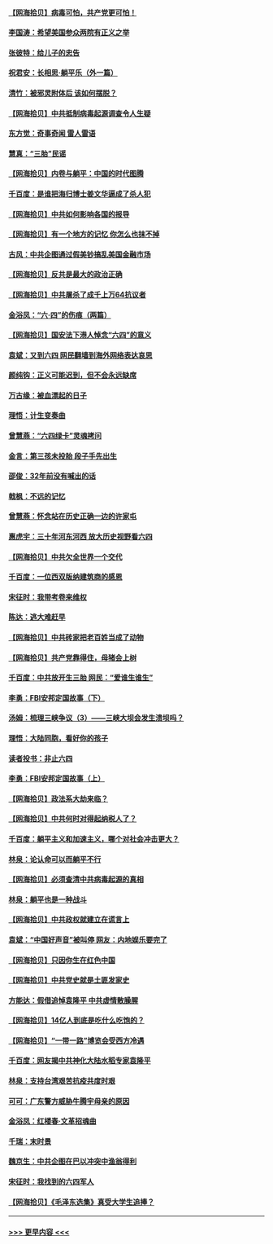 #### [【网海拾贝】病毒可怕，共产党更可怕！](../pages/nsc993/n13020728.md?t=06150851) 
#### [李国涛：希望美国参众两院有正义之举](../pages/nsc993/n13020674.md?t=06150851) 
#### [张彼特：给儿子的忠告](../pages/nsc993/n13018934.md?t=06150851) 
#### [祝君安：长相思‧躺平乐（外一篇）](../pages/nsc993/n13018923.md?t=06150851) 
#### [清竹：被邪灵附体后 该如何摆脱？](../pages/nsc993/n13018877.md?t=06150851) 
#### [【网海拾贝】中共抵制病毒起源调查令人生疑](../pages/nsc993/n13017785.md?t=06150851) 
#### [东方觉：奇事奇闻 雷人雷语](../pages/nsc993/n13017577.md?t=06150851) 
#### [慧真：“三胎”民谣](../pages/nsc993/n13017394.md?t=06150851) 
#### [【网海拾贝】内卷与躺平：中国的时代图腾](../pages/nsc993/n13016128.md?t=06150851) 
#### [千百度：是谁把海归博士姜文华逼成了杀人犯](../pages/nsc993/n13015218.md?t=06150851) 
#### [【网海拾贝】中共如何影响各国的报导](../pages/nsc993/n13012599.md?t=06150851) 
#### [【网海拾贝】有一个地方的记忆 你怎么也抹不掉](../pages/nsc993/n13009802.md?t=06150851) 
#### [古风：中共企图通过假美钞搞乱美国金融市场](../pages/nsc993/n13009626.md?t=06150851) 
#### [【网海拾贝】反共是最大的政治正确](../pages/nsc993/n13007051.md?t=06150851) 
#### [【网海拾贝】中共屠杀了成千上万64抗议者](../pages/nsc993/n13002713.md?t=06150851) 
#### [金浴凤：“六·四”的伤痕（两篇）](../pages/nsc993/n13001719.md?t=06150851) 
#### [【网海拾贝】国安法下港人悼念“六四”的意义](../pages/nsc993/n13001039.md?t=06150851) 
#### [袁斌：又到六四 网民翻墙到海外网络表达哀思](../pages/nsc993/n13000995.md?t=06150851) 
#### [颜纯钩：正义可能迟到，但不会永远缺席](../pages/nsc993/n13000920.md?t=06150851) 
#### [万古缘：被血漂起的日子](../pages/nsc993/n13000914.md?t=06150851) 
#### [理悟：计生变奏曲](../pages/nsc993/n13000414.md?t=06150851) 
#### [曾慧燕：“六四绿卡”灵魂拷问](../pages/nsc993/n13000277.md?t=06150851) 
#### [金言：第三孩未投胎 段子手先出生](../pages/nsc993/n13000215.md?t=06150851) 
#### [邵俊：32年前没有喊出的话](../pages/nsc993/n13000181.md?t=06150851) 
#### [戟枫：不远的记忆](../pages/nsc993/n13000121.md?t=06150851) 
#### [曾慧燕：怀念站在历史正确一边的许家屯](../pages/nsc993/n13000073.md?t=06150851) 
#### [惠虎宇：三十年河东河西 放大历史视野看六四](../pages/nsc993/n13000018.md?t=06150851) 
#### [【网海拾贝】中共欠全世界一个交代](../pages/nsc993/n12998706.md?t=06150851) 
#### [千百度：一位西双版纳建筑商的感恩](../pages/nsc993/n12998487.md?t=06150851) 
#### [宋征时：我带考卷来维权](../pages/nsc993/n12994088.md?t=06150851) 
#### [陈达：逃大难赶早](../pages/nsc993/n12993569.md?t=06150851) 
#### [【网海拾贝】中共砖家把老百姓当成了动物](../pages/nsc993/n12993483.md?t=06150851) 
#### [【网海拾贝】共产党靠得住，母猪会上树](../pages/nsc993/n12990730.md?t=06150851) 
#### [千百度：中共放开生三胎 网民：“爱谁生谁生”](../pages/nsc993/n12990644.md?t=06150851) 
#### [李勇：FBI安邦定国故事（下）](../pages/nsc993/n12987854.md?t=06150851) 
#### [汤姆：梳理三峡争议（3）——三峡大坝会发生溃坝吗？](../pages/nsc993/n12989806.md?t=06150851) 
#### [理悟：大陆同胞，看好你的孩子](../pages/nsc993/n12989778.md?t=06150851) 
#### [读者投书：非止六四](../pages/nsc993/n12989673.md?t=06150851) 
#### [李勇：FBI安邦定国故事（上）](../pages/nsc993/n12987749.md?t=06150851) 
#### [【网海拾贝】政法系大劫来临？](../pages/nsc993/n12987596.md?t=06150851) 
#### [【网海拾贝】中共何时对得起纳税人了？](../pages/nsc993/n12985578.md?t=06150851) 
#### [千百度：躺平主义和加速主义，哪个对社会冲击更大？](../pages/nsc993/n12985512.md?t=06150851) 
#### [林泉：论认命可以而躺平不行](../pages/nsc993/n12985505.md?t=06150851) 
#### [【网海拾贝】必须查清中共病毒起源的真相](../pages/nsc993/n12984276.md?t=06150851) 
#### [林泉：躺平也是一种战斗](../pages/nsc993/n12984194.md?t=06150851) 
#### [【网海拾贝】中共政权就建立在谎言上](../pages/nsc993/n12981880.md?t=06150851) 
#### [袁斌：“中国好声音”被叫停 网友：内地娱乐要完了](../pages/nsc993/n12981826.md?t=06150851) 
#### [【网海拾贝】只因你生在红色中国](../pages/nsc993/n12979096.md?t=06150851) 
#### [【网海拾贝】中共党史就是土匪发家史](../pages/nsc993/n12976478.md?t=06150851) 
#### [方能达：假借追悼袁隆平 中共虚情散臊腥](../pages/nsc993/n12976396.md?t=06150851) 
#### [【网海拾贝】14亿人到底是吃什么吃饱的？](../pages/nsc993/n12974125.md?t=06150851) 
#### [【网海拾贝】“一带一路”博览会受西方冷遇](../pages/nsc993/n12971787.md?t=06150851) 
#### [千百度：网友揭中共神化大陆水稻专家袁隆平](../pages/nsc993/n12971733.md?t=06150851) 
#### [林泉：支持台湾艰苦抗疫共度时艰](../pages/nsc993/n12971350.md?t=06150851) 
#### [可可：广东警方威胁牛腾宇母亲的原因](../pages/nsc993/n12971100.md?t=06150851) 
#### [金浴凤：红楼春·文革招魂曲](../pages/nsc993/n12970354.md?t=06150851) 
#### [千瑞：末时景](../pages/nsc993/n12970337.md?t=06150851) 
#### [魏京生：中共企图在巴以冲突中渔翁得利](../pages/nsc993/n12970286.md?t=06150851) 
#### [宋征时：我找到的六四军人](../pages/nsc993/n12970213.md?t=06150851) 
#### [【网海拾贝】《毛泽东选集》真受大学生追捧？](../pages/nsc993/n12968779.md?t=06150851) 

----
#### [ >>> 更早内容 <<< ](../indexes/nsc993-earlier.md)
